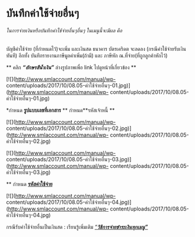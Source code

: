 # บันทึกค่าใช้จ่ายอื่นๆ

###### ในการจ่ายเงินหรือบันทึกค่าใช้จ่ายอื่นๆอื่นๆ ในเมนูนี้จะมีผล คือ
บัญชีค่าใช้จ่าย (ที่กำหนดไว้)จะเพิ่ม และเงินสด ธนาคาร บัตรเคริดต จะลดลง
(กรณีค่าใช้จ่ายรับเงินทันที) อีกทั้ง บันทึกรายงานภาษีมูลค่าเพิ่ม(ถ้ามี) และ
ภาษีหัก ณ.ที่จ่าย(ที่ถูกลูกค้าหักไว้)

** คลิก  _**“อักษรสีน้ำเงิน”**_ ล่างรูปภาพเพื่อ link ไปดูหน้าที่เกี่ยวข้อง **

[![](http://www.smlaccount.com/manual/wp-
content/uploads/2017/10/08.05-ค่าใช้จ่ายอื่นๆ-01.jpg)](http://www.smlaccount.com/manual/wp-
content/uploads/2017/10/08.05-ค่าใช้จ่ายอื่นๆ-01.jpg)

*กำหนด **รูปแบบเลขที่เอกสาร** ** กำหนด**รหัสเจ้าหนี้ **

[![](http://www.smlaccount.com/manual/wp-
content/uploads/2017/10/08.05-ค่าใช้จ่ายอื่นๆ-02.jpg)](http://www.smlaccount.com/manual/wp-
content/uploads/2017/10/08.05-ค่าใช้จ่ายอื่นๆ-02.jpg)



[![](http://www.smlaccount.com/manual/wp-
content/uploads/2017/10/08.05-ค่าใช้จ่ายอื่นๆ-03.jpg)](http://www.smlaccount.com/manual/wp-
content/uploads/2017/10/08.05-ค่าใช้จ่ายอื่นๆ-03.jpg)

** กำหนด [**รหัสค่าใช้จ่าย**](http://www.smlaccount.com/manual/?page_id=522)

[![](http://www.smlaccount.com/manual/wp-
content/uploads/2017/10/08.05-ค่าใช้จ่ายอื่นๆ-04.jpg)](http://www.smlaccount.com/manual/wp-
content/uploads/2017/10/08.05-ค่าใช้จ่ายอื่นๆ-04.jpg)



กรณีรับค่าใช้จ่ายอื่นเป็นเงินสด : เรียนรู้เพิ่มเติม [
_“**วิธีการจ่ายชำระเงินทุกเมนู”**_](http://www.smlaccount.com/manual/?page_id=369)



